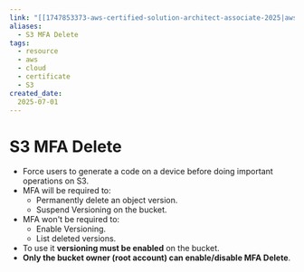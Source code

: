 ```yaml
---
link: "[[1747853373-aws-certified-solution-architect-associate-2025|aws Certified Solution Architect Associate 2025]]"
aliases: 
  - S3 MFA Delete
tags:
  - resource
  - aws
  - cloud
  - certificate
  - S3
created_date:
  2025-07-01
---
```

# S3 MFA Delete
- Force users to generate a code on a device before doing important operations on S3.
- MFA will be required to:
  - Permanently delete an object version.
  - Suspend Versioning on the bucket.
- MFA won't be required to:
  - Enable Versioning.
  - List deleted versions.
- To use it **versioning must be enabled** on the bucket.
- **Only the bucket owner (root account) can enable/disable MFA Delete**.

